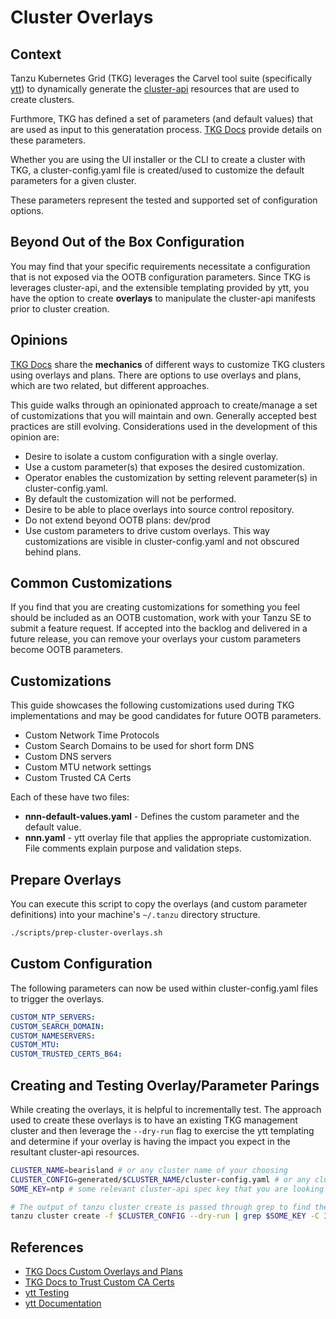 # Cluster Overlays

## Context

Tanzu Kubernetes Grid (TKG) leverages the Carvel tool suite (specifically [ytt](http://carvel.dev/ytt)) to dynamically
generate the [cluster-api](https://cluster-api.sigs.k8s.io/) resources that are used to create clusters.

Furthmore, TKG has defined a set of parameters (and default values) that are used as input to this generatation process.  [TKG Docs](https://docs.vmware.com/en/VMware-Tanzu-Kubernetes-Grid/1.4/vmware-tanzu-kubernetes-grid-14/GUID-tanzu-config-reference.html) provide details on these parameters.

Whether you are using the UI installer or the CLI to create a cluster with TKG, a cluster-config.yaml file is created/used to customize the default parameters for a given cluster.

These parameters represent the tested and supported set of configuration options.

## Beyond Out of the Box Configuration

You may find that your specific requirements necessitate a configuration that is not exposed via the OOTB configuration parameters.  Since TKG is leverages cluster-api, and the extensible templating provided by ytt, you have the option to create **overlays** to manipulate the cluster-api manifests prior to cluster creation.

## Opinions

[TKG Docs](https://docs.vmware.com/en/VMware-Tanzu-Kubernetes-Grid/1.4/vmware-tanzu-kubernetes-grid-14/GUID-tanzu-k8s-clusters-config-plans.html) share the **mechanics** of different ways to customize TKG clusters using overlays and plans.  There are options to use overlays and plans, which are two related, but different approaches.

This guide walks through an opinionated approach to create/manage a set of customizations that you will maintain and own.  Generally accepted best practices are still evolving.  Considerations used in the development of this opinion are:

- Desire to isolate a custom configuration with a single overlay.
- Use a custom parameter(s) that exposes the desired customization.
- Operator enables the customization by setting relevent parameter(s) in cluster-config.yaml.
- By default the customization will not be performed.
- Desire to be able to place overlays into source control repository.
- Do not extend beyond OOTB plans: dev/prod
- Use custom parameters to drive custom overlays.  This way customizations are visible in cluster-config.yaml and not obscured behind plans.

## Common Customizations

If you find that you are creating customizations for something you feel should be included as an OOTB customation, work with your Tanzu SE to submit a feature request.  If accepted into the backlog and delivered in a future release, you can remove your overlays your custom parameters become OOTB parameters.

## Customizations

This guide showcases the following customizations used during TKG implementations and may be good candidates for future OOTB parameters.

- Custom Network Time Protocols
- Custom Search Domains to be used for short form DNS
- Custom DNS servers
- Custom MTU network settings
- Custom Trusted CA Certs

Each of these have two files:

- **nnn-default-values.yaml** - Defines the custom parameter and the default value.
- **nnn.yaml** - ytt overlay file that applies the appropriate customization.  File comments explain purpose and validation steps.

## Prepare Overlays

You can execute this script to copy the overlays (and custom parameter definitions) into your machine's `~/.tanzu` directory structure.

```bash
./scripts/prep-cluster-overlays.sh
```

## Custom Configuration

The following parameters can now be used within cluster-config.yaml files to trigger the overlays.

```yaml
CUSTOM_NTP_SERVERS: 
CUSTOM_SEARCH_DOMAIN: 
CUSTOM_NAMESERVERS: 
CUSTOM_MTU: 
CUSTOM_TRUSTED_CERTS_B64: 
```

## Creating and Testing Overlay/Parameter Parings

While creating the overlays, it is helpful to incrementally test.  The approach used to create these overlays is to have an existing TKG management cluster and then leverage the `--dry-run` flag to exercise the ytt templating and determine if your overlay is having the impact you expect in the resultant cluster-api resources.

```bash
CLUSTER_NAME=bearisland # or any cluster name of your choosing
CLUSTER_CONFIG=generated/$CLUSTER_NAME/cluster-config.yaml # or any cluster-config of your choosing
SOME_KEY=ntp # some relevant cluster-api spec key that you are looking to modify

# The output of tanzu cluster create is passed through grep to find the key and context you were looking to customize
tanzu cluster create -f $CLUSTER_CONFIG --dry-run | grep $SOME_KEY -C 10
```

## References

- [TKG Docs Custom Overlays and Plans](https://docs.vmware.com/en/VMware-Tanzu-Kubernetes-Grid/1.4/vmware-tanzu-kubernetes-grid-14/GUID-tanzu-k8s-clusters-config-plans.html)
- [TKG Docs to Trust Custom CA Certs](https://docs.vmware.com/en/VMware-Tanzu-Kubernetes-Grid/1.4/vmware-tanzu-kubernetes-grid-14/GUID-cluster-lifecycle-secrets.html#trust-custom-ca-certificates-on-cluster-nodes-3)
- [ytt Testing](https://carvel.dev/ytt/)
- [ytt Documentation](https://carvel.dev/ytt/docs/latest/)